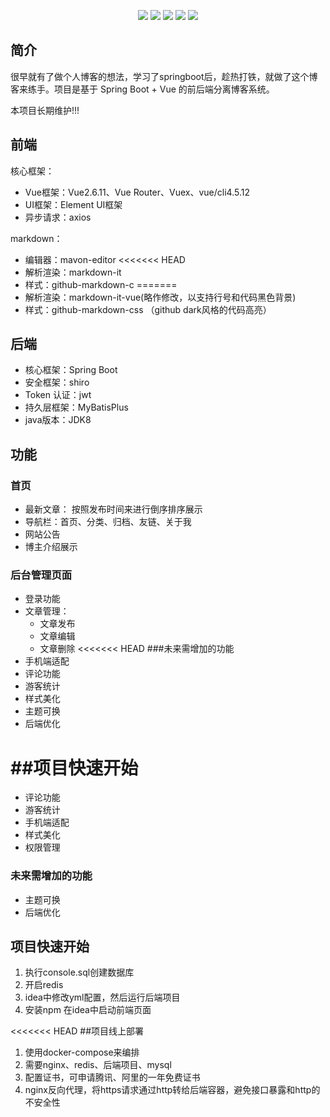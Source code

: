
<p align="center">
	<img src="https://img.shields.io/badge/JDK-1.8+-orange">
	<img src="https://img.shields.io/badge/SpringBoot-2.2.7.RELEASE-brightgreen">
	<img src="https://img.shields.io/badge/MyBatisPlus-3.5.5-red">
	<img src="https://img.shields.io/badge/Vue-2.6.11-brightgreen">
	<img src="https://img.shields.io/badge/license-MIT-blue">	
</p>

## 简介

很早就有了做个人博客的想法，学习了springboot后，趁热打铁，就做了这个博客来练手。项目是基于 Spring Boot + Vue 的前后端分离博客系统。


本项目长期维护!!!

>>>>>>> 
## 前端

核心框架：
 - Vue框架：Vue2.6.11、Vue Router、Vuex、vue/cli4.5.12
 - UI框架：Element UI框架
 - 异步请求：axios

markdown：
 - 编辑器：mavon-editor
<<<<<<< HEAD
 - 解析渲染：markdown-it
 - 样式：github-markdown-c
=======
 - 解析渲染：markdown-it-vue(略作修改，以支持行号和代码黑色背景)
 - 样式：github-markdown-css （github dark风格的代码高亮）



## 后端

- 核心框架：Spring Boot
- 安全框架：shiro
- Token 认证：jwt
- 持久层框架：MyBatisPlus
- java版本：JDK8


## 功能



### 首页
- 最新文章： 按照发布时间来进行倒序排序展示
- 导航栏：首页、分类、归档、友链、关于我
- 网站公告
- 博主介绍展示


### 后台管理页面
- 登录功能
- 文章管理：
    - 文章发布
    - 文章编辑
    - 文章删除
<<<<<<< HEAD
###未来需增加的功能
- 手机端适配
- 评论功能
- 游客统计
- 样式美化
- 主题可换
- 后端优化

##项目快速开始
=======
- 评论功能
- 游客统计
- 手机端适配
- 样式美化
- 权限管理
### 未来需增加的功能
- 主题可换
- 后端优化

## 项目快速开始

1. 执行console.sql创建数据库 
2. 开启redis
3. idea中修改yml配置，然后运行后端项目
4. 安装npm 在idea中启动前端页面


<<<<<<< HEAD
##项目线上部署



1. 使用docker-compose来编排 
2. 需要nginx、redis、后端项目、mysql
3. 配置证书，可申请腾讯、阿里的一年免费证书
4. nginx反向代理，将https请求通过http转给后端容器，避免接口暴露和http的不安全性



